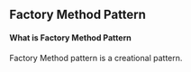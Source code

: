## Factory Method Pattern

#### What is Factory Method Pattern

Factory Method pattern is a creational pattern. 

